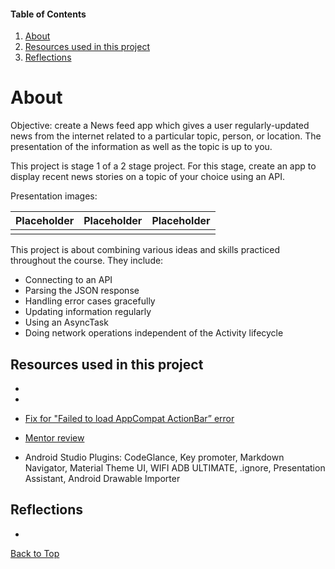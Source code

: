 #### Table of Contents
  1. [About](#about)
  2. [Resources used in this project](#resources-used-in-this-project)
  3. [Reflections](#reflections)

# About
Objective: create a News feed app which gives a user regularly-updated news from the internet related to a particular topic, person, or location. The presentation of the information as well as the topic is up to you.

This project is stage 1 of a 2 stage project. For this stage, create an app to display recent news stories on a topic of your choice using an API.

Presentation images:

Placeholder|Placeholder|Placeholder
:-------------------------:|:-------------------------:|:-------------------------:
<img src="" width="0" height="0">  |  <img src="" width="0" height="0">  |  <img src="" width="0" height="0">

This project is about combining various ideas and skills practiced throughout the course. They include:
* Connecting to an API
* Parsing the JSON response
* Handling error cases gracefully
* Updating information regularly
* Using an AsyncTask
* Doing network operations independent of the Activity lifecycle

## Resources used in this project

*

*

* [Fix for "Failed to load AppCompat ActionBar” error](https://stackoverflow.com/a/44858887/8651044)

* [Mentor review]()

* Android Studio Plugins: CodeGlance, Key promoter, Markdown Navigator, Material Theme UI, WIFI ADB ULTIMATE, .ignore, Presentation Assistant, Android Drawable Importer

## Reflections

*
[Back to Top](#table-of-contents)